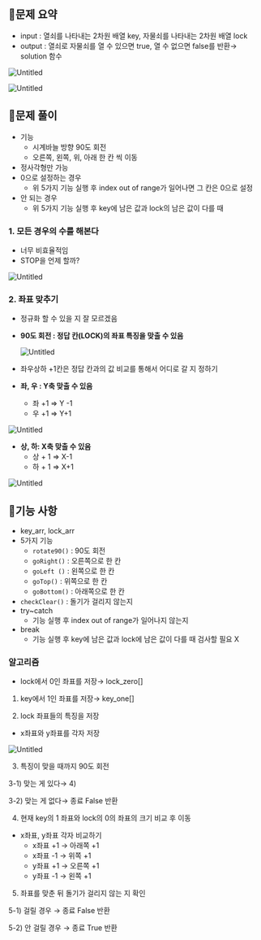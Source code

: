 ## 🔆문제 요약

- input : 열쇠를 나타내는 2차원 배열 key, 자물쇠를 나타내는 2차원 배열 lock
- output : 열쇠로 자물쇠를 열 수 있으면 true, 열 수 없으면 false를 반환→ solution 함수

![Untitled](https://s3-us-west-2.amazonaws.com/secure.notion-static.com/84888976-211b-4b5b-934e-ed5f73a0fbe5/Untitled.png)

![Untitled](https://s3-us-west-2.amazonaws.com/secure.notion-static.com/5b24959a-c982-4c9c-b9f0-27a9b8b610b8/Untitled.png)

## 🔆문제 풀이

- 기능
    - 시계바늘 방향 90도 회전
    - 오른쪽, 왼쪽, 위, 아래 한 칸 씩 이동
- 정사각형만 가능
- 0으로 설정하는 경우
    - 위 5가지 기능 실행 후 index out of range가 일어나면 그 칸은 0으로 설정
- 안 되는 경우
    - 위 5가지 기능 실행 후 key에 남은 값과 lock의 남은 값이 다를 때

### 1. 모든 경우의 수를 해본다

- 너무 비효율적임
- STOP을 언제 할까?

![Untitled](https://s3-us-west-2.amazonaws.com/secure.notion-static.com/3423d4cb-f5fe-4c04-95a8-8a2b9561adf6/Untitled.png)

### 2. 좌표 맞추기

- 정규화 할 수 있을 지 잘 모르겠음
- **90도 회전 : 정답 칸(LOCK)의 좌표 특징을 맞출 수 있음**
    
    ![Untitled](https://s3-us-west-2.amazonaws.com/secure.notion-static.com/1dd24afe-5362-4467-8945-bd89a1eefcee/Untitled.png)
    
- 좌우상하 +1칸은 정답 칸과의 값 비교를 통해서 어디로 갈 지 정하기
- **좌, 우 : Y축 맞출 수 있음**
    - 좌 +1 ⇒ Y -1
    - 우 +1 ⇒ Y+1

![Untitled](https://s3-us-west-2.amazonaws.com/secure.notion-static.com/281642b1-a18d-4a3d-b349-0616c1a9a03a/Untitled.png)

- **상, 하: X축 맞출 수 있음**
    - 상 + 1 ⇒ X-1
    - 하 + 1 ⇒ X+1

![Untitled](https://s3-us-west-2.amazonaws.com/secure.notion-static.com/5ba3ed94-9084-4b18-97ef-3f46e1f4e21a/Untitled.png)

## 🔆기능 사항

- key_arr, lock_arr
- 5가지 기능
    - `rotate90()` : 90도 회전
    - `goRight()` : 오른쪽으로 한 칸
    - `goLeft ()` : 왼쪽으로 한 칸
    - `goTop()` : 위쪽으로 한 칸
    - `goBottom()` : 아래쪽으로 한 칸
- `checkClear()` : 돌기가 걸리지 않는지
- try~catch
    - 기능 실행 후 index out of range가 일어나지 않는지
- break
    - 기능 실행 후 key에 남은 값과 lock에 남은 값이 다를 때 검사할 필요 X

### 알고리즘

- lock에서 0인 좌표를 저장→ lock_zero[]

1) key에서 1인 좌표를 저장→ key_one[]

2) lock 좌표들의 특징을 저장

- x좌표와 y좌표를 각자 저장

![Untitled](https://s3-us-west-2.amazonaws.com/secure.notion-static.com/ad509eae-6bdc-4ff4-9fb0-471225f4f007/Untitled.png)

3) 특징이 맞을 때까지 90도 회전

3-1) 맞는 게 있다→ 4)

3-2) 맞는 게 없다→ 종료 False 반환

4) 현재 key의 1 좌표와 lock의 0의 좌표의 크기 비교 후 이동

- x좌표, y좌표 각자 비교하기
    - x좌표 +1 → 아래쪽 +1
    - x좌표 -1 → 위쪽 +1
    - y좌표 +1 → 오른쪽 +1
    - y좌표 -1 → 왼쪽 +1

5) 좌표를 맞춘 뒤 돌기가 걸리지 않는 지 확인

5-1) 걸릴 경우 →  종료 False 반환

5-2) 안 걸릴 경우 → 종료 True 반환